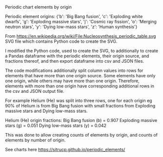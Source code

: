 Periodic chart elements by origin

Periodic element origins: 
{'b': 'Big Bang fusion',
'c': 'Exploding white dwarfs',
'g': 'Exploding massive stars',
'j': 'Cosmic ray fission',
'o': 'Merging neutron stars',
'y': 'Dying low-mass stars', 
'z': 'Human synthesis'}

From <a href="https://en.wikipedia.org/wiki/File:Nucleosynthesis_periodic_table.svg" target="_blank">https://en.wikipedia.org/wiki/File:Nucleosynthesis_periodic_table.svg</a> SVG file which contains Python code to create the SVG.

I modified the Python code, used to create the SVG, to additionally to create a Pandas dataframe with the periodic elements, their origin source, and fractions thereof, and then export dataframe into csv and JSON files.

The code modifications additionally split column values into rows for elements that have more than one origin source. Some elements have only one origin, while others may have more than one origin. Therefore, elements with more than one origin have corresponding additional rows in the csv and JSON output file. 

For example Helium (He) was split into three rows, one for each origin eg 90% of Helium is from Big Bang fusion with small fractions from Exploding massive stars and Dying low-mass stars.

Helium (He) origin fractions:
Big Bang fusion (b) = 0.907
Exploding massive stars (g) = 0.051
Dying low-mass stars (y) = 0.042

This was done to allow creating counts of elements by origin, and counts of elements by number of origin.

See charts here <a href="https://sitrucp.github.io/periodic_elements/" target="_blank">https://sitrucp.github.io/periodic_elements/</a>





